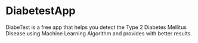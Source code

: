 # DiabetestApp
DiabeTest is a free app that helps you detect the Type 2 Diabetes Mellitus Disease using Machine Learning Algorithm and provides with better results.
